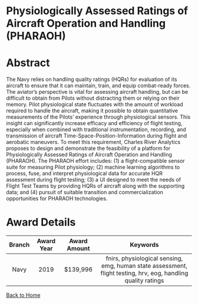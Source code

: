 
Physiologically Assessed Ratings of Aircraft Operation and Handling (PHARAOH)
=============================================================================

# Abstract


The Navy relies on handling quality ratings (HQRs) for evaluation of its aircraft to ensure that it can maintain, train, and equip combat-ready forces. The aviator’s perspective is vital for assessing aircraft handling, but can be difficult to obtain from Pilots without distracting them or relying on their memory. Pilot physiological state fluctuates with the amount of workload required to handle the aircraft, making it possible to obtain quantitative measurements of the Pilots’ experience through physiological sensors. This insight can significantly increase efficacy and efficiency of flight testing, especially when combined with traditional instrumentation, recording, and transmission of aircraft Time-Space-Position-Information during flight and aerobatic maneuvers. To meet this requirement, Charles River Analytics proposes to design and demonstrate the feasibility of a platform for Physiologically Assessed Ratings of Aircraft Operation and Handling (PHARAOH). The PHARAOH effort includes: (1) a flight-compatible sensor suite for measuring Pilot physiology; (2) machine learning algorithms to process, fuse, and interpret physiological data for accurate HQR assessment during flight testing; (3) a UI designed to meet the needs of Flight Test Teams by providing HQRs of aircraft along with the supporting data; and (4) pursuit of suitable transition and commercialization opportunities for PHARAOH technologies.  

# Award Details

|Branch|Award Year|Award Amount|Keywords|
| :---: | :---: | :---: | :---: |
|Navy|2019|$139,996|fnirs, physiological sensing, emg, human state assessment, flight testing, hrv, eog, handling quality ratings|
  
  


[Back to Home](https://github.com/chrischow/dod_sbir_awards/Reports/JH/#2044)
